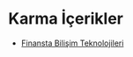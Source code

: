 # Karma İçerikler

<!--Index-->

- [Finansta Bilişim Teknolojileri](./Finansta%20Bili%C5%9Fim%20Teknolojileri.rar)

<!--Index-->
